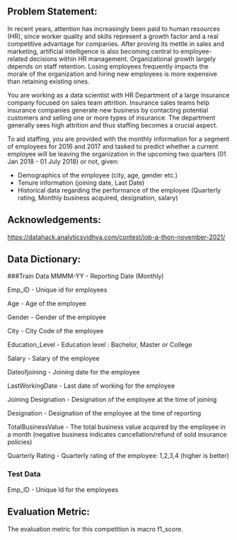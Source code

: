 ## Problem Statement:
In recent years, attention has increasingly been paid to human resources (HR), since worker quality and skills represent a growth factor and a real competitive advantage for companies. After proving its mettle in sales and marketing, artificial intelligence is also becoming central to employee-related decisions within HR management. Organizational growth largely depends on staff retention. Losing employees frequently impacts the morale of the organization and hiring new employees is more expensive than retaining existing ones.

You are working as a data scientist with HR Department of a large insurance company focused on sales team attrition. Insurance sales teams help insurance companies generate new business by contacting potential customers and selling one or more types of insurance. The department generally sees high attrition and thus staffing becomes a crucial aspect.

To aid staffing, you are provided with the monthly information for a segment of employees for 2016 and 2017 and tasked to predict whether a current employee will be leaving the organization in the upcoming two quarters (01 Jan 2018 - 01 July 2018) or not, given:

* Demographics of the employee (city, age, gender etc.)
* Tenure information (joining date, Last Date)
* Historical data regarding the performance of the employee (Quarterly rating, Monthly business acquired, designation, salary)

## Acknowledgements:
https://datahack.analyticsvidhya.com/contest/job-a-thon-november-2021/

## Data Dictionary:
###Train Data
MMMM-YY - Reporting Date (Monthly)

Emp_ID - Unique id for employees

Age - Age of the employee

Gender - Gender of the employee

City - City Code of the employee

Education_Level - Education level : Bachelor, Master or College

Salary - Salary of the employee

Dateofjoining - Joining date for the employee

LastWorkingDate - Last date of working for the employee

Joining Designation - Designation of the employee at the time of joining

Designation - Designation of the employee at the time of reporting

TotalBusinessValue - The total business value acquired by the employee in a month (negative business indicates cancellation/refund of sold insurance policies)

Quarterly Rating - Quarterly rating of the employee: 1,2,3,4 (higher is better)

### Test Data
Emp_ID - Unique Id for the employees

## Evaluation Metric:
The evaluation metric for this competition is macro f1_score.
